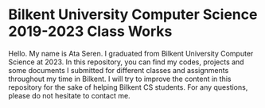 # Bilkent University Computer Science 2019-2023 Class Works

Hello. My name is Ata Seren. I graduated from Bilkent University Computer Science at 2023. In this repository, you can find my codes, projects and some documents I submitted for different classes and assignments throughout my time in Bilkent. I will try to improve the content in this repository for the sake of helping Bilkent CS students. For any questions, please do not hesitate to contact me.
